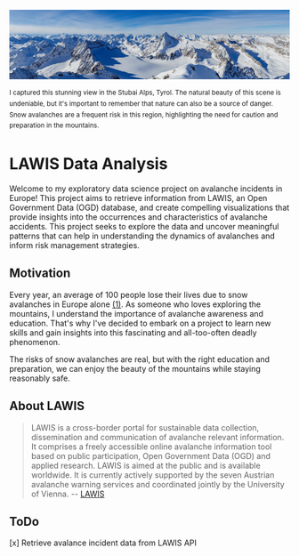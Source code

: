![Stubai Alps](/images/Ruderhofspitze.jpg?raw=true)

<sup>I captured this stunning view in the Stubai Alps, Tyrol. The natural beauty of this scene is undeniable, but it's important to remember that nature can also be a source of danger. Snow avalanches are a frequent risk in this region, highlighting the need for caution and preparation in the mountains.</sub>

# LAWIS Data Analysis
Welcome to my exploratory data science project on avalanche incidents in Europe! This project aims to retrieve information from LAWIS, an Open Government Data (OGD) database, and create compelling visualizations that provide insights into the occurrences and characteristics of avalanche accidents. 
This project seeks to explore the data and uncover meaningful patterns that can help in understanding the dynamics of avalanches and inform risk management strategies. 

## Motivation
Every year, an average of 100 people lose their lives due to snow avalanches in Europe alone [(1)](https://www.avalanches.org/fatalities/). 
As someone who loves exploring the mountains, I understand the importance of avalanche awareness and education. That's why I've decided to embark on a project to learn new skills and gain insights into this fascinating and all-too-often deadly phenomenon.

The risks of snow avalanches are real, but with the right education and preparation, we can enjoy the beauty of the mountains while staying reasonably safe.

## About LAWIS
> LAWIS is a cross-border portal for sustainable data collection, dissemination and communication of avalanche relevant information. It comprises a freely accessible online avalanche information tool based on public participation, Open Government Data (OGD) and applied research. LAWIS is aimed at the public and is available worldwide. It is currently actively supported by the seven Austrian avalanche warning services and coordinated jointly by the University of Vienna. 
-- [LAWIS](https://lawis.at/info/en/)



## ToDo
[x] Retrieve avalance incident data from LAWIS API